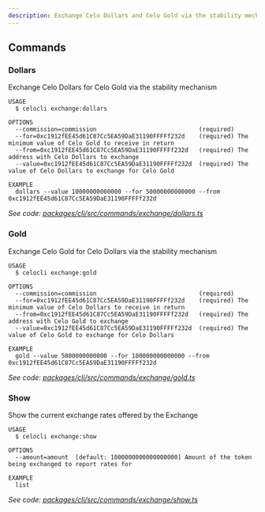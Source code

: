 ```yaml
---
description: Exchange Celo Dollars and Celo Gold via the stability mechanism
---
```


## Commands

### Dollars

Exchange Celo Dollars for Celo Gold via the stability mechanism

```
USAGE
  $ celocli exchange:dollars

OPTIONS
  --commission=commission                             (required)
  --for=0xc1912fEE45d61C87Cc5EA59DaE31190FFFFf232d    (required) The minimum value of Celo Gold to receive in return
  --from=0xc1912fEE45d61C87Cc5EA59DaE31190FFFFf232d   (required) The address with Celo Dollars to exchange
  --value=0xc1912fEE45d61C87Cc5EA59DaE31190FFFFf232d  (required) The value of Celo Dollars to exchange for Celo Gold

EXAMPLE
  dollars --value 10000000000000 --for 50000000000000 --from 0xc1912fEE45d61C87Cc5EA59DaE31190FFFFf232d
```

_See code: [packages/cli/src/commands/exchange/dollars.ts](https://github.com/celo-org/celo-monorepo/tree/master/packages/cli/src/commands/exchange/dollars.ts)_

### Gold

Exchange Celo Gold for Celo Dollars via the stability mechanism

```
USAGE
  $ celocli exchange:gold

OPTIONS
  --commission=commission                             (required)
  --for=0xc1912fEE45d61C87Cc5EA59DaE31190FFFFf232d    (required) The minimum value of Celo Dollars to receive in return
  --from=0xc1912fEE45d61C87Cc5EA59DaE31190FFFFf232d   (required) The address with Celo Gold to exchange
  --value=0xc1912fEE45d61C87Cc5EA59DaE31190FFFFf232d  (required) The value of Celo Gold to exchange for Celo Dollars

EXAMPLE
  gold --value 5000000000000 --for 100000000000000 --from 0xc1912fEE45d61C87Cc5EA59DaE31190FFFFf232d
```

_See code: [packages/cli/src/commands/exchange/gold.ts](https://github.com/celo-org/celo-monorepo/tree/master/packages/cli/src/commands/exchange/gold.ts)_

### Show

Show the current exchange rates offered by the Exchange

```
USAGE
  $ celocli exchange:show

OPTIONS
  --amount=amount  [default: 1000000000000000000] Amount of the token being exchanged to report rates for

EXAMPLE
  list
```

_See code: [packages/cli/src/commands/exchange/show.ts](https://github.com/celo-org/celo-monorepo/tree/master/packages/cli/src/commands/exchange/show.ts)_
